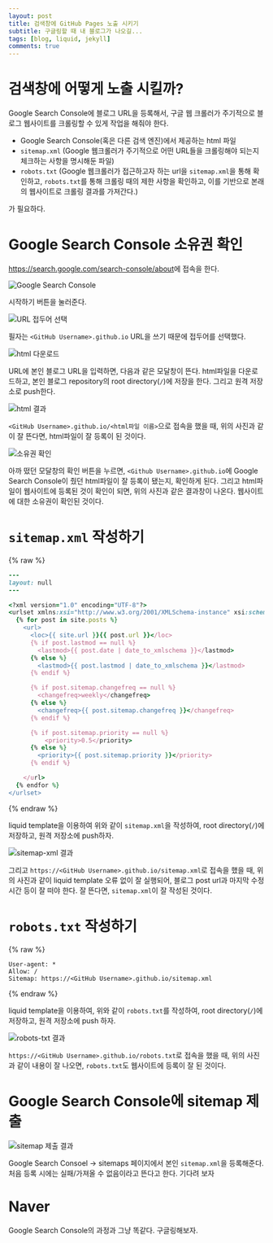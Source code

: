 ```yaml
---
layout: post
title: 검색창에 GitHub Pages 노출 시키기
subtitle: 구글링할 때 내 블로그가 나오길...
tags: [blog, liquid, jekyll]
comments: true
---
```


# 검색창에 어떻게 노출 시킬까?

Google Search Console에 블로그 URL을 등록해서, 구글 웹 크롤러가 주기적으로 블로그 웹사이트를 크롤링할 수 있게 작업을 해줘야 한다. 

- Google Search Console(혹은 다른 검색 엔진)에서 제공하는 html 파일
- `sitemap.xml` (Google 웹크롤러가 주기적으로 어떤 URL들을 크롤링해야 되는지 체크하는 사항을 명시해둔 파일)
- `robots.txt` (Google 웹크롤러가 접근하고자 하는 url을 `sitemap.xml`을 통해 확인하고, `robots.txt`를 통해 크롤링 때의 제한 사항을 확인하고, 이를 기반으로 본래의 웹사이트로 크롤링 결과를 가져간다.)

가 필요하다.

# Google Search Console 소유권 확인

<https://search.google.com/search-console/about>에 접속을 한다.

![Google Search Console](../assets/img/2022-12-01-검색창에-GitHub-Pages-노출-시키기/google-search-console.png)

시작하기 버튼을 눌러준다.

![URL 접두어 선택](../assets/img/2022-12-01-검색창에-GitHub-Pages-노출-시키기/url-접두어.png)

필자는 `<GitHub Username>.github.io` URL을 쓰기 때문에 접두어를 선택했다. 

![html 다운로드](../assets/img/2022-12-01-검색창에-GitHub-Pages-노출-시키기/html-다운로드.png)

URL에 본인 블로그 URL을 입력하면, 다음과 같은 모달창이 뜬다. html파일을 다운로드하고, 본인 블로그 repository의 root directory(`/`)에 저장을 한다. 그리고 원격 저장소로 push한다.


![html 결과](../assets/img/2022-12-01-검색창에-GitHub-Pages-노출-시키기/html-결과.png)


`<GitHub Username>.github.io/<html파일 이름>`으로 접속을 했을 때, 위의 사진과 같이 잘 뜬다면, html파일이 잘 등록이 된 것이다.

![소유권 확인](../assets/img/2022-12-01-검색창에-GitHub-Pages-노출-시키기/소유권-확인.png)

아까 떴던 모달창의 확인 버튼을 누르면, `<Github Username>.github.io`에 Google Search Console이 줬던 html파일이 잘 등록이 됐는지, 확인하게 된다. 그리고 html파일이 웹사이트에 등록된 것이 확인이 되면, 위의 사진과 같은 결과창이 나온다. 웹사이트에 대한 소유권이 확인된 것이다.

# `sitemap.xml` 작성하기

{% raw %}
```ruby
---
layout: null
---

<?xml version="1.0" encoding="UTF-8"?>
<urlset xmlns:xsi="http://www.w3.org/2001/XMLSchema-instance" xsi:schemaLocation="http://www.sitemaps.org/schemas/sitemap/0.9 http://www.sitemaps.org/schemas/sitemap/0.9/sitemap.xsd" xmlns="http://www.sitemaps.org/schemas/sitemap/0.9">
  {% for post in site.posts %}
    <url>
      <loc>{{ site.url }}{{ post.url }}</loc>
      {% if post.lastmod == null %}
        <lastmod>{{ post.date | date_to_xmlschema }}</lastmod>
      {% else %}
        <lastmod>{{ post.lastmod | date_to_xmlschema }}</lastmod>
      {% endif %}

      {% if post.sitemap.changefreq == null %}
        <changefreq>weekly</changefreq>
      {% else %}
        <changefreq>{{ post.sitemap.changefreq }}</changefreq>
      {% endif %}

      {% if post.sitemap.priority == null %}
          <priority>0.5</priority>
      {% else %}
        <priority>{{ post.sitemap.priority }}</priority>
      {% endif %}

    </url>
  {% endfor %}
</urlset>
```
{% endraw %}

liquid template을 이용하여 위와 같이 `sitemap.xml`을 작성하여, root directory(`/`)에 저장하고, 원격 저장소에 push하자. 

![sitemap-xml 결과](../assets/img/2022-12-01-검색창에-GitHub-Pages-노출-시키기/sitemap-xml-결과.png)

그리고 `https://<GitHub Username>.github.io/sitemap.xml`로 접속을 했을 때, 위의 사진과 같이 liquid template 오류 없이 잘 실행되어, 블로그 post url과 마지막 수정시간 등이 잘 떠야 한다. 잘 뜬다면, `sitemap.xml`이 잘 작성된 것이다.

# `robots.txt` 작성하기

{% raw %}
```
User-agent: *
Allow: /
Sitemap: https://<GitHub Username>.github.io/sitemap.xml
```
{% endraw %}

liquid template을 이용하여, 위와 같이 `robots.txt`를 작성하여, root directory(`/`)에 저장하고, 원격 저장소에 push 하자.

![robots-txt 결과](../assets/img/2022-12-01-검색창에-GitHub-Pages-노출-시키기/robots-txt-결과.png)


`https://<GitHub Username>.github.io/robots.txt`로 접속을 했을 때, 위의 사진과 같이 내용이 잘 나오면, `robots.txt`도 웹사이트에 등록이 잘 된 것이다.


# Google Search Console에 sitemap 제출

![sitemap 제출 결과](../assets/img/2022-12-01-검색창에-GitHub-Pages-노출-시키기/sitemap-제출.png)


Google Search Consoel -> sitemaps 페이지에서 본인 `sitemap.xml`을 등록해준다.
처음 등록 시에는 실패/가져올 수 없음이라고 뜬다고 한다. 기다려 보자

# Naver

Google Search Console의 과정과 그냥 똑같다. 구글링해보자.